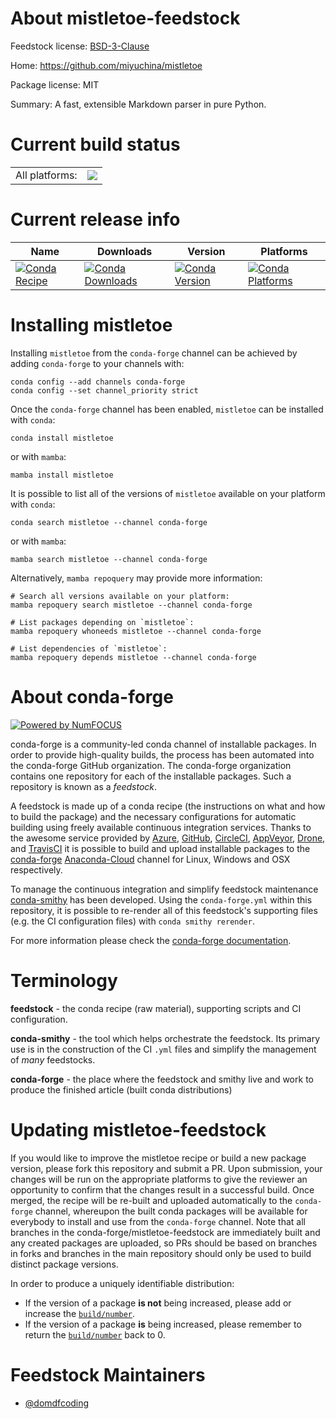 About mistletoe-feedstock
=========================

Feedstock license: [BSD-3-Clause](https://github.com/conda-forge/mistletoe-feedstock/blob/main/LICENSE.txt)

Home: https://github.com/miyuchina/mistletoe

Package license: MIT

Summary: A fast, extensible Markdown parser in pure Python.

Current build status
====================


<table><tr><td>All platforms:</td>
    <td>
      <a href="https://dev.azure.com/conda-forge/feedstock-builds/_build/latest?definitionId=15696&branchName=main">
        <img src="https://dev.azure.com/conda-forge/feedstock-builds/_apis/build/status/mistletoe-feedstock?branchName=main">
      </a>
    </td>
  </tr>
</table>

Current release info
====================

| Name | Downloads | Version | Platforms |
| --- | --- | --- | --- |
| [![Conda Recipe](https://img.shields.io/badge/recipe-mistletoe-green.svg)](https://anaconda.org/conda-forge/mistletoe) | [![Conda Downloads](https://img.shields.io/conda/dn/conda-forge/mistletoe.svg)](https://anaconda.org/conda-forge/mistletoe) | [![Conda Version](https://img.shields.io/conda/vn/conda-forge/mistletoe.svg)](https://anaconda.org/conda-forge/mistletoe) | [![Conda Platforms](https://img.shields.io/conda/pn/conda-forge/mistletoe.svg)](https://anaconda.org/conda-forge/mistletoe) |

Installing mistletoe
====================

Installing `mistletoe` from the `conda-forge` channel can be achieved by adding `conda-forge` to your channels with:

```
conda config --add channels conda-forge
conda config --set channel_priority strict
```

Once the `conda-forge` channel has been enabled, `mistletoe` can be installed with `conda`:

```
conda install mistletoe
```

or with `mamba`:

```
mamba install mistletoe
```

It is possible to list all of the versions of `mistletoe` available on your platform with `conda`:

```
conda search mistletoe --channel conda-forge
```

or with `mamba`:

```
mamba search mistletoe --channel conda-forge
```

Alternatively, `mamba repoquery` may provide more information:

```
# Search all versions available on your platform:
mamba repoquery search mistletoe --channel conda-forge

# List packages depending on `mistletoe`:
mamba repoquery whoneeds mistletoe --channel conda-forge

# List dependencies of `mistletoe`:
mamba repoquery depends mistletoe --channel conda-forge
```


About conda-forge
=================

[![Powered by
NumFOCUS](https://img.shields.io/badge/powered%20by-NumFOCUS-orange.svg?style=flat&colorA=E1523D&colorB=007D8A)](https://numfocus.org)

conda-forge is a community-led conda channel of installable packages.
In order to provide high-quality builds, the process has been automated into the
conda-forge GitHub organization. The conda-forge organization contains one repository
for each of the installable packages. Such a repository is known as a *feedstock*.

A feedstock is made up of a conda recipe (the instructions on what and how to build
the package) and the necessary configurations for automatic building using freely
available continuous integration services. Thanks to the awesome service provided by
[Azure](https://azure.microsoft.com/en-us/services/devops/), [GitHub](https://github.com/),
[CircleCI](https://circleci.com/), [AppVeyor](https://www.appveyor.com/),
[Drone](https://cloud.drone.io/welcome), and [TravisCI](https://travis-ci.com/)
it is possible to build and upload installable packages to the
[conda-forge](https://anaconda.org/conda-forge) [Anaconda-Cloud](https://anaconda.org/)
channel for Linux, Windows and OSX respectively.

To manage the continuous integration and simplify feedstock maintenance
[conda-smithy](https://github.com/conda-forge/conda-smithy) has been developed.
Using the ``conda-forge.yml`` within this repository, it is possible to re-render all of
this feedstock's supporting files (e.g. the CI configuration files) with ``conda smithy rerender``.

For more information please check the [conda-forge documentation](https://conda-forge.org/docs/).

Terminology
===========

**feedstock** - the conda recipe (raw material), supporting scripts and CI configuration.

**conda-smithy** - the tool which helps orchestrate the feedstock.
                   Its primary use is in the construction of the CI ``.yml`` files
                   and simplify the management of *many* feedstocks.

**conda-forge** - the place where the feedstock and smithy live and work to
                  produce the finished article (built conda distributions)


Updating mistletoe-feedstock
============================

If you would like to improve the mistletoe recipe or build a new
package version, please fork this repository and submit a PR. Upon submission,
your changes will be run on the appropriate platforms to give the reviewer an
opportunity to confirm that the changes result in a successful build. Once
merged, the recipe will be re-built and uploaded automatically to the
`conda-forge` channel, whereupon the built conda packages will be available for
everybody to install and use from the `conda-forge` channel.
Note that all branches in the conda-forge/mistletoe-feedstock are
immediately built and any created packages are uploaded, so PRs should be based
on branches in forks and branches in the main repository should only be used to
build distinct package versions.

In order to produce a uniquely identifiable distribution:
 * If the version of a package **is not** being increased, please add or increase
   the [``build/number``](https://docs.conda.io/projects/conda-build/en/latest/resources/define-metadata.html#build-number-and-string).
 * If the version of a package **is** being increased, please remember to return
   the [``build/number``](https://docs.conda.io/projects/conda-build/en/latest/resources/define-metadata.html#build-number-and-string)
   back to 0.

Feedstock Maintainers
=====================

* [@domdfcoding](https://github.com/domdfcoding/)

